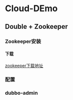 # Cloud-DEmo



## Double + Zookeeper



### Zookeeper安装

#### 下载

[zookeeper下载地址](https://dlcdn.apache.org/zookeeper/zookeeper-3.7.1/apache-zookeeper-3.7.1-bin.tar.gz)

### 配置



### dubbo-admin




